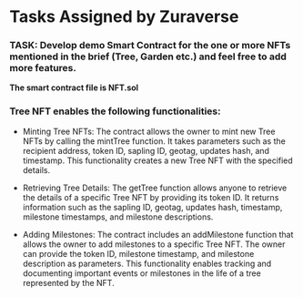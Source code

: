 # Tasks Assigned by  Zuraverse

### TASK: Develop demo Smart Contract for the one or more NFTs mentioned in the brief (Tree, Garden etc.) and feel free to add more features. 

**The smart contract file is NFT.sol** 

### Tree NFT enables the following functionalities:

* Minting Tree NFTs: The contract allows the owner to mint new Tree NFTs by calling the mintTree function. It takes parameters such as the recipient address, token ID, sapling ID, geotag, updates hash, and timestamp. This functionality creates a new Tree NFT with the specified details.

* Retrieving Tree Details: The getTree function allows anyone to retrieve the details of a specific Tree NFT by providing its token ID. It returns information such as the sapling ID, geotag, updates hash, timestamp, milestone timestamps, and milestone descriptions.

* Adding Milestones: The contract includes an addMilestone function that allows the owner to add milestones to a specific Tree NFT. The owner can provide the token ID, milestone timestamp, and milestone description as parameters. This functionality enables tracking and documenting important events or milestones in the life of a tree represented by the NFT.






 





